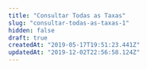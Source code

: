 ```yaml
---
title: "Consultar Todas as Taxas"
slug: "consultar-todas-as-taxas-1"
hidden: false
draft: true
createdAt: "2019-05-17T19:51:23.441Z"
updatedAt: "2019-12-02T22:56:58.124Z"
---
```

